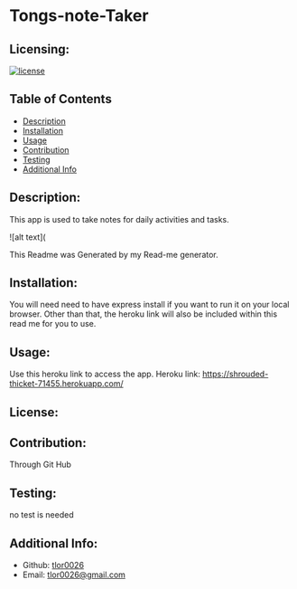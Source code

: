 # Tongs-note-Taker
  ## Licensing:
  [![license](https://img.shields.io/badge/license--blue)](https://shields.io)
  ## Table of Contents 
  - [Description](#description)
  - [Installation](#installation)
  - [Usage](#usage)
  - [Contribution](#contribution)
  - [Testing](#testing)
  - [Additional Info](#additional-info)
  ## Description:
  This app is used to take notes for daily activities and tasks. 
  
  ![alt text](
  
  This Readme was Generated by my Read-me generator.
  ## Installation:
  You will need need to have express install if you want to run it on your local browser. Other than that, the heroku link will also be included within this read me for you to use.
  ## Usage:
  Use this heroku link to access the app. Heroku link: https://shrouded-thicket-71455.herokuapp.com/
  ## License:
  
  ## Contribution:
  Through Git Hub
  ## Testing:
  no test is needed
  ## Additional Info:
  - Github: [tlor0026](https://github.com/tlor0026)
  - Email: tlor0026@gmail.com 
